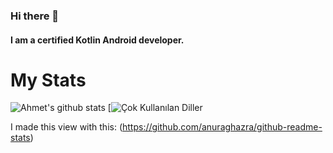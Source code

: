 ### Hi there 👋

#### I am a certified Kotlin Android developer.

# My Stats
![Ahmet's github stats](https://github-readme-stats.vercel.app/api?username=ahmetunsal&show_icons=true&hide_title=true&theme=tokyonight)
[![Çok Kullanılan Diller](https://github-readme-stats.vercel.app/api/top-langs/?username=ahmetunsal&layout=compact&theme=tokyonight)

I made this view with this:
(https://github.com/anuraghazra/github-readme-stats)

